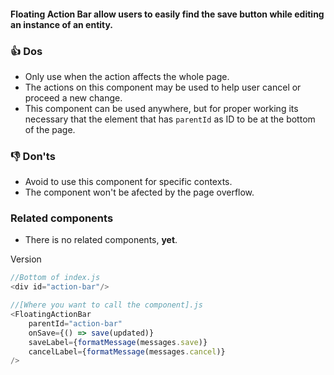 #### Floating Action Bar allow users to easily find the save button while editing an instance of an entity.

### 👍 Dos

- Only use when the action affects the whole page.
- The actions on this component may be used to help user cancel or proceed a new change.
- This component can be used anywhere, but for proper working
  its necessary that the element that has `parentId` as ID to be at the bottom of the page.

### 👎 Don'ts

- Avoid to use this component for specific contexts.
- The component won't be afected by the page overflow.

### Related components

- There is no related components, **yet**.

Version

```js
//Bottom of index.js
<div id="action-bar"/>

//[Where you want to call the component].js
<FloatingActionBar
    parentId="action-bar"
    onSave={() => save(updated)}
    saveLabel={formatMessage(messages.save)}
    cancelLabel={formatMessage(messages.cancel)}
/>
```
